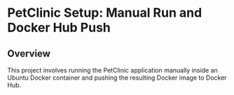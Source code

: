 # PetClinic Setup: Manual Run and Docker Hub Push

## Overview

This project involves running the PetClinic application manually inside an Ubuntu Docker container and pushing the resulting Docker image to Docker Hub.

